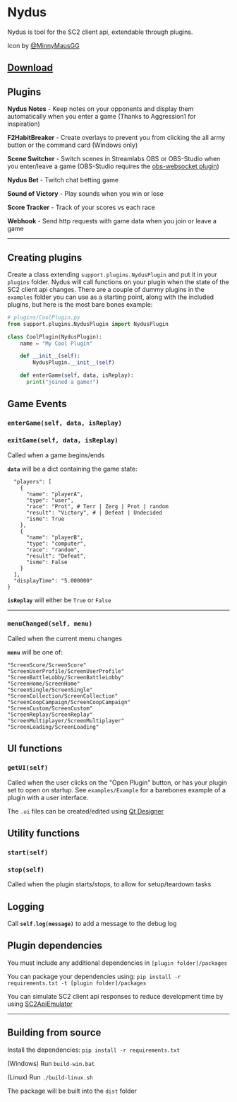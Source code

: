 # Nydus

Nydus is tool for the SC2 client api, extendable through plugins.

Icon by [@MinnyMausGG](https://twitter.com/MinnyMausGG)

## [Download](https://github.com/leigholiver/nydus/releases/latest/)

## Plugins
**Nydus Notes** - Keep notes on your opponents and display them automatically when you enter a game (Thanks to Aggression1 for inspiration)

**F2HabitBreaker** - Create overlays to prevent you from clicking the all army button or the command card (Windows only)

**Scene Switcher** - Switch scenes in Streamlabs OBS or OBS-Studio when you enter/leave a game (OBS-Studio requires the [obs-websocket plugin](https://github.com/Palakis/obs-websocket/releases/latest))

**Nydus Bet** - Twitch chat betting game

**Sound of Victory** - Play sounds when you win or lose

**Score Tracker** - Track of your scores vs each race

**Webhook** - Send http requests with game data when you join or leave a game

---

## Creating plugins
Create a class extending `support.plugins.NydusPlugin` and put it in your `plugins` folder. Nydus will call functions on your plugin when the state of the SC2 client api changes. There are a couple of dummy plugins in the `examples` folder you can use as a starting point, along with the included plugins, but here is the most bare bones example:

```python
# plugins/CoolPlugin.py
from support.plugins.NydusPlugin import NydusPlugin

class CoolPlugin(NydusPlugin):
    name = "My Cool Plugin"

    def __init__(self):
        NydusPlugin.__init__(self)

    def enterGame(self, data, isReplay):
      print("joined a game!")
```

## Game Events
### `enterGame(self, data, isReplay)`
### `exitGame(self, data, isReplay)`
Called when a game begins/ends

**`data`** will be a dict containing the game state:
```{
  "players": [
    {
      "name": "playerA",
      "type": "user",
      "race": "Prot", # Terr | Zerg | Prot | random
      "result": "Victory", # | Defeat | Undecided
      "isme": True
    },
    {
      "name": "playerB",
      "type": "computer",
      "race": "random",
      "result": "Defeat",
      "isme": False
    }
  ],
  "displayTime": "5.000000"
}
```
**`isReplay`** will either be `True` or `False`

---
### `menuChanged(self, menu)`
Called when the current menu changes

**`menu`** will be one of:
```
"ScreenScore/ScreenScore"
"ScreenUserProfile/ScreenUserProfile"
"ScreenBattleLobby/ScreenBattleLobby"
"ScreenHome/ScreenHome"
"ScreenSingle/ScreenSingle"
"ScreenCollection/ScreenCollection"
"ScreenCoopCampaign/ScreenCoopCampaign"
"ScreenCustom/ScreenCustom"
"ScreenReplay/ScreenReplay"
"ScreenMultiplayer/ScreenMultiplayer"
"ScreenLoading/ScreenLoading"
```


## UI functions
### `getUI(self)`
Called when the user clicks on the "Open Plugin" button, or has your plugin set to open on startup. See `examples/Example` for a barebones example of a plugin with a user interface.

The `.ui` files can be created/edited using [Qt Designer](https://build-system.fman.io/qt-designer-download)


## Utility functions
### `start(self)`
### `stop(self)`
Called when the plugin starts/stops, to allow for setup/teardown tasks


## Logging
Call **`self.log(message)`** to add a message to the debug log


## Plugin dependencies

You must include any additional dependencies in `[plugin folder]/packages`

You can package your dependencies using: `pip install -r requirements.txt -t [plugin folder]/packages`

You can simulate SC2 client api responses to reduce development time by using [SC2ApiEmulator](https://github.com/leigholiver/SC2ApiEmulator)

---
## Building from source
Install the dependencies: `pip install -r requirements.txt`

(Windows) Run `build-win.bat`

(Linux) Run `./build-linux.sh`

The package will be built into the `dist` folder
